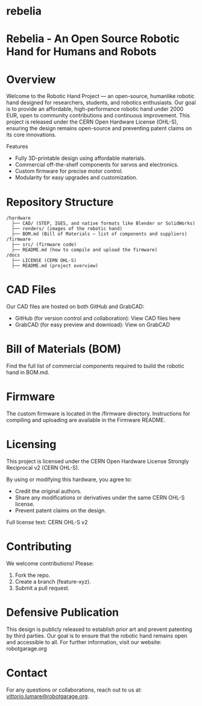 # rebelia
Rebelia - An Open Source Robotic Hand for Humans and Robots
===========================================================


Overview
========

Welcome to the Robotic Hand Project — an open-source, humanlike robotic hand designed for researchers, students, and robotics enthusiasts. Our goal is to provide an affordable, high-performance robotic hand under 2000 EUR, open to community contributions and continuous improvement.
This project is released under the CERN Open Hardware License (OHL-S), ensuring the design remains open-source and preventing patent claims on its core innovations.

Features
* Fully 3D-printable design using affordable materials.
* Commercial off-the-shelf components for servos and electronics.
* Custom firmware for precise motor control.
* Modularity for easy upgrades and customization.

Repository Structure
====================

```
/hardware
  ├── CAD/ (STEP, IGES, and native formats like Blender or SolidWorks)
  ├── renders/ (images of the robotic hand)
  ├── BOM.md (Bill of Materials — list of components and suppliers)
/firmware
  ├── src/ (firmware code)
  ├── README.md (how to compile and upload the firmware)
/docs
  ├── LICENSE (CERN OHL-S)
  ├── README.md (project overview)
```


CAD Files
=========

Our CAD files are hosted on both GitHub and GrabCAD:
* GitHub (for version control and collaboration): View CAD files here
* GrabCAD (for easy preview and download): View on GrabCAD

Bill of Materials (BOM)
=======================
Find the full list of commercial components required to build the robotic hand in BOM.md.


Firmware
========
The custom firmware is located in the /firmware directory. Instructions for compiling and uploading are available in the Firmware README.

Licensing
=========
This project is licensed under the CERN Open Hardware License Strongly Reciprocal v2 (CERN OHL-S).

By using or modifying this hardware, you agree to:
* Credit the original authors.
* Share any modifications or derivatives under the same CERN OHL-S license.
* Prevent patent claims on the design.

Full license text: CERN OHL-S v2


Contributing
============
We welcome contributions! Please:
1. Fork the repo.
2. Create a branch (feature-xyz).
3. Submit a pull request.

Defensive Publication
=====================
This design is publicly released to establish prior art and prevent patenting by third parties. Our goal is to ensure that the robotic hand remains open and accessible to all.
For further information, visit our website: robotgarage.org

Contact
=======
For any questions or collaborations, reach out to us at: vittorio.lumare@robotgarage.org.


